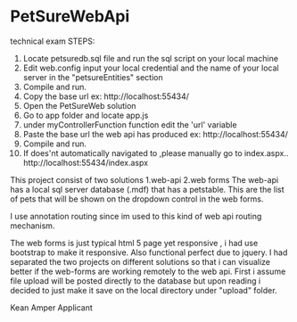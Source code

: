 
# PetSureWebApi
technical exam
STEPS:
  1. Locate petsuredb.sql file and run the sql script on your local machine
  2. Edit web.config input your local credential and the name of your local server in the "petsureEntities" section
  3. Compile and run.
  4. Copy the base url ex: http://localhost:55434/
  5. Open the PetSureWeb solution
  6. Go to app folder and locate app.js
  7. under myControllerFunction function edit the 'url' variable 
  8. Paste the base url the web api has produced  ex: http://localhost:55434/
  9. Compile and run.
  10. If does'nt automatically navigated to ,please manually go to index.aspx.. http://localhost:55434/index.aspx
  
This project consist of two solutions 
1.web-api
2.web forms
The web-api has a local sql server database (.mdf) that has a petstable. This are the list of pets that will be shown on
the dropdown control in the web forms.

I use annotation routing since im used to this kind of web api routing mechanism.

The web forms is just typical html 5 page yet responsive , i had use bootstrap to make it responsive.
Also functional perfect due to jquery.
I had separated the two projects on different solutions so that i can visualize better if the web-forms are working remotely 
to the web api.
First i assume file upload will be posted directly to the database but upon reading i decided to just make it
save on the local directory under "upload" folder.


Kean Amper 
Applicant
